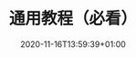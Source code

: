 ---
title: "通用教程（必看）"
description: "通用教程（必看）"
lead: ""
date: 2020-11-16T13:59:39+01:00
lastmod: 2020-11-16T13:59:39+01:00
draft: false
images: []
menu:
  docs:
    parent: "mark_user"
    identifier: "General"
weight: 10
---